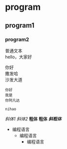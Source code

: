# program  
## program1  
### program2  
普通文本  
  hello，大家好  
  
  你好  
  撒发哈  
  沙发大道  
  
```
你好  
我是  
你阿凡达
```

`nihao`

*斜体1*
_斜体2_
**粗体**
__粗体__
***斜粗体***

* 编程语言
    * 编程语言
        * 编程语言

  

